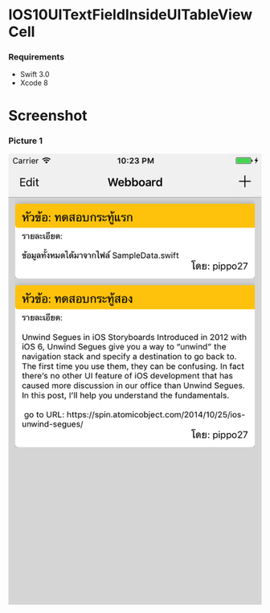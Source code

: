 # IOS10UITextFieldInsideUITableViewCell

### Requirements ###
* Swift 3.0
* Xcode 8

# Screenshot
### Picture 1 ###
![alt text](https://github.com/pippo27/IOS10UITextFieldInsideUITableViewCell/blob/master/Screenshot/Simulator%20Screen%20Shot%20Mar%204%2C%202017%2C%2022.23.38.png "Screenshot")
